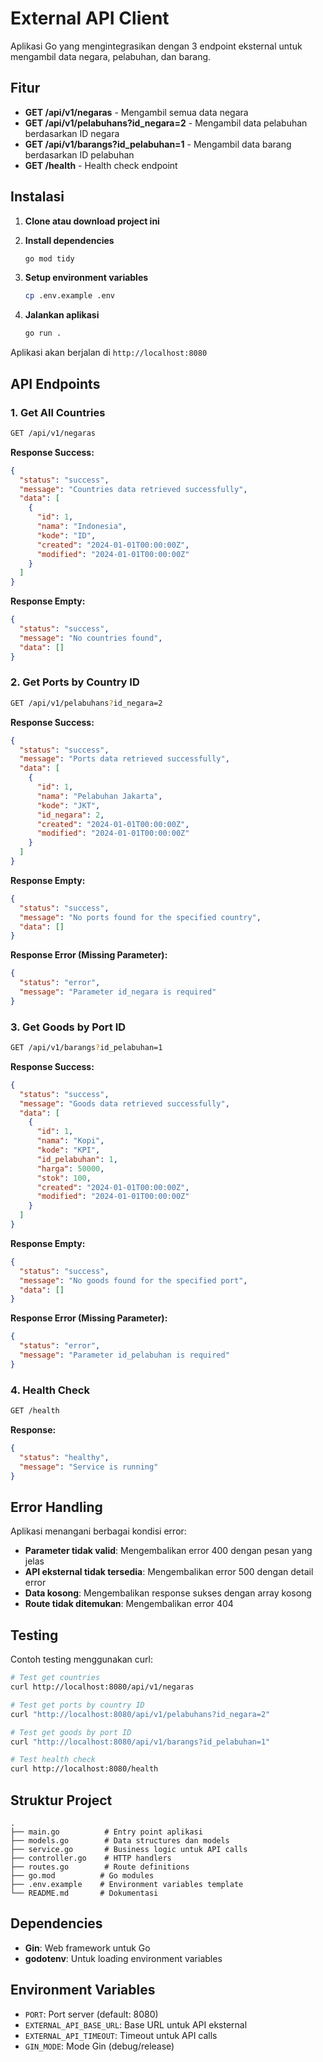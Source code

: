 # External API Client

Aplikasi Go yang mengintegrasikan dengan 3 endpoint eksternal untuk mengambil data negara, pelabuhan, dan barang.

## Fitur

- **GET /api/v1/negaras** - Mengambil semua data negara
- **GET /api/v1/pelabuhans?id_negara=2** - Mengambil data pelabuhan berdasarkan ID negara
- **GET /api/v1/barangs?id_pelabuhan=1** - Mengambil data barang berdasarkan ID pelabuhan
- **GET /health** - Health check endpoint

## Instalasi

1. **Clone atau download project ini**

2. **Install dependencies**
   ```bash
   go mod tidy
   ```

3. **Setup environment variables**
   ```bash
   cp .env.example .env
   ```

4. **Jalankan aplikasi**
   ```bash
   go run .
   ```

Aplikasi akan berjalan di `http://localhost:8080`

## API Endpoints

### 1. Get All Countries
```bash
GET /api/v1/negaras
```

**Response Success:**
```json
{
  "status": "success",
  "message": "Countries data retrieved successfully",
  "data": [
    {
      "id": 1,
      "nama": "Indonesia",
      "kode": "ID",
      "created": "2024-01-01T00:00:00Z",
      "modified": "2024-01-01T00:00:00Z"
    }
  ]
}
```

**Response Empty:**
```json
{
  "status": "success",
  "message": "No countries found",
  "data": []
}
```

### 2. Get Ports by Country ID
```bash
GET /api/v1/pelabuhans?id_negara=2
```

**Response Success:**
```json
{
  "status": "success",
  "message": "Ports data retrieved successfully",
  "data": [
    {
      "id": 1,
      "nama": "Pelabuhan Jakarta",
      "kode": "JKT",
      "id_negara": 2,
      "created": "2024-01-01T00:00:00Z",
      "modified": "2024-01-01T00:00:00Z"
    }
  ]
}
```

**Response Empty:**
```json
{
  "status": "success",
  "message": "No ports found for the specified country",
  "data": []
}
```

**Response Error (Missing Parameter):**
```json
{
  "status": "error",
  "message": "Parameter id_negara is required"
}
```

### 3. Get Goods by Port ID
```bash
GET /api/v1/barangs?id_pelabuhan=1
```

**Response Success:**
```json
{
  "status": "success",
  "message": "Goods data retrieved successfully",
  "data": [
    {
      "id": 1,
      "nama": "Kopi",
      "kode": "KPI",
      "id_pelabuhan": 1,
      "harga": 50000,
      "stok": 100,
      "created": "2024-01-01T00:00:00Z",
      "modified": "2024-01-01T00:00:00Z"
    }
  ]
}
```

**Response Empty:**
```json
{
  "status": "success",
  "message": "No goods found for the specified port",
  "data": []
}
```

**Response Error (Missing Parameter):**
```json
{
  "status": "error",
  "message": "Parameter id_pelabuhan is required"
}
```

### 4. Health Check
```bash
GET /health
```

**Response:**
```json
{
  "status": "healthy",
  "message": "Service is running"
}
```

## Error Handling

Aplikasi menangani berbagai kondisi error:

- **Parameter tidak valid**: Mengembalikan error 400 dengan pesan yang jelas
- **API eksternal tidak tersedia**: Mengembalikan error 500 dengan detail error
- **Data kosong**: Mengembalikan response sukses dengan array kosong
- **Route tidak ditemukan**: Mengembalikan error 404

## Testing

Contoh testing menggunakan curl:

```bash
# Test get countries
curl http://localhost:8080/api/v1/negaras

# Test get ports by country ID
curl "http://localhost:8080/api/v1/pelabuhans?id_negara=2"

# Test get goods by port ID
curl "http://localhost:8080/api/v1/barangs?id_pelabuhan=1"

# Test health check
curl http://localhost:8080/health
```

## Struktur Project

```
.
├── main.go          # Entry point aplikasi
├── models.go        # Data structures dan models
├── service.go       # Business logic untuk API calls
├── controller.go    # HTTP handlers
├── routes.go        # Route definitions
├── go.mod          # Go modules
├── .env.example    # Environment variables template
└── README.md       # Dokumentasi
```

## Dependencies

- **Gin**: Web framework untuk Go
- **godotenv**: Untuk loading environment variables

## Environment Variables

- `PORT`: Port server (default: 8080)
- `EXTERNAL_API_BASE_URL`: Base URL untuk API eksternal
- `EXTERNAL_API_TIMEOUT`: Timeout untuk API calls
- `GIN_MODE`: Mode Gin (debug/release)